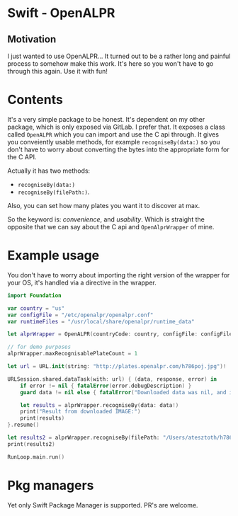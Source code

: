 # Swift - OpenALPR

## Motivation
I just wanted to use OpenALPR... It turned out to be a rather long and painful process to somehow make this work.
It's here so you won't have to go through this again. Use it with fun!

# Contents
It's a very simple package to be honest. It's dependent on my other package, which is only exposed via GitLab. I prefer that.
It exposes a class called `OpenALPR` which you can import and use the C api through. It gives you conveiently usable methods,
for example `recogniseBy(data:)` so you don't have to worry about converting the bytes into the appropriate form for the C API.

Actually it has two methods:
- `recogniseBy(data:)`
- `recogniseBy(filePath:)`.

Also, you can set how many plates you want it to discover at max.

So the keyword is: _convenience_, and _usability_. Which is straight the opposite that we can say about the C api and `OpenAlprWrapper` of mine.

# Example usage

You don't have to worry about importing the right version of the wrapper for your OS, it's handled via a directive in the wrapper.

```swift
import Foundation

var country = "us"
var configFile = "/etc/openalpr/openalpr.conf"
var runtimeFiles = "/usr/local/share/openalpr/runtime_data"

let alprWrapper = OpenALPR(countryCode: country, configFile: configFile, runtimeFilesLocation: runtimeFiles)

// for demo purposes
alprWrapper.maxRecognisablePlateCount = 1

let url = URL.init(string: "http://plates.openalpr.com/h786poj.jpg")!

URLSession.shared.dataTask(with: url) { (data, response, error) in
    if error != nil { fatalError(error.debugDescription) }
    guard data != nil else { fatalError("Downloaded data was nil, and its not allowed in this example") }

    let results = alprWrapper.recogniseBy(data: data!)
    print("Result from downloaded IMAGE:")
    print(results)
}.resume()

let results2 = alprWrapper.recogniseBy(filePath: "/Users/atesztoth/h786poj.jpg")
print(results2)

RunLoop.main.run()
```

# Pkg managers
Yet only Swift Package Manager is supported. PR's are welcome.
